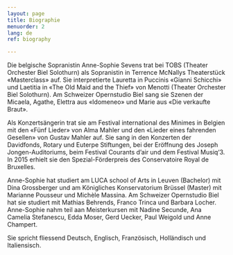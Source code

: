 ```yaml
---
layout: page
title: Biographie
menuorder: 2
lang: de
ref: biography

---
```



Die belgische Sopranistin Anne-Sophie Sevens trat bei TOBS (Theater Orchester Biel Solothurn) als Sopranistin in Terrence McNallys Theaterstück «Masterclass» auf. Sie interpretierte Lauretta in Puccinis «Gianni Schicchi» und Laetitia in «The Old Maid and the Thief» von Menotti (Theater Orchester Biel Solothurn). Am Schweizer Opernstudio Biel sang sie Szenen der Micaela, Agathe, Elettra aus «Idomeneo» und Marie aus «Die verkaufte Braut».

Als Konzertsängerin trat sie am Festival international des Minimes in Belgien mit den «Fünf Lieder» von Alma Mahler und den «Lieder eines fahrenden Gesellen» von Gustav Mahler auf. Sie sang in den Konzerten der Davidfonds, Rotary und Euterpe Stiftungen, bei der Eröffnung des Joseph Jongen-Auditoriums, beim Festival Courants d’air und dem Festival Musiq‘3. 
In 2015 erhielt sie den Spezial-Förderpreis des Conservatoire Royal de Bruxelles. 

Anne-Sophie hat studiert am LUCA school of Arts in Leuven (Bachelor) mit Dina Grossberger und am Königliches Konservatorium Brüssel (Master) mit Marianne Pousseur und Michèle Massina. Am Schweizer Opernstudio Biel hat sie studiert mit Mathias Behrends, Franco Trinca und Barbara Locher. 
Anne-Sophie nahm teil aan Meisterkursen mit Nadine Secunde, Ana Camelia Stefanescu, Edda Moser, Gerd Uecker, Paul Weigold und Anne Champert. 

Sie spricht fliessend Deutsch, Englisch, Französisch, Holländisch und Italiensisch. 



